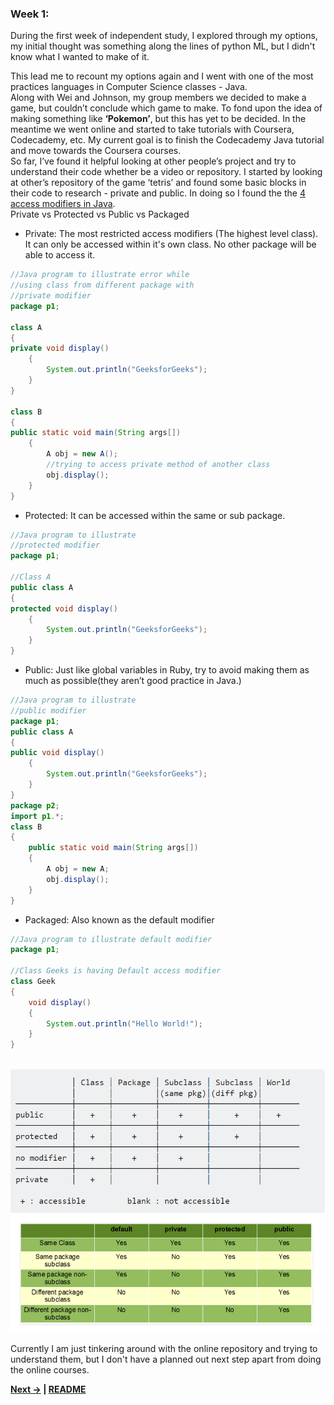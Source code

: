 ### Week 1:

During the first week of independent study, I explored through my options, my initial thought was something along the lines of python ML, but I didn't know what I wanted to make of it.
<br>

This lead me to recount my options again and I went with one of the most practices languages in Computer Science classes - Java.
<br>
Along with Wei and Johnson, my group members we decided to make a game, but couldn’t conclude which game to make. To fond upon the idea of making something like <b>‘Pokemon’</b>, but this has yet to be decided. In the meantime we went online and started to take tutorials with Coursera, Codecademy, etc. My current goal is to finish the Codecademy Java tutorial and move towards the Coursera courses.
<br>
So far, I’ve found it helpful looking at other people’s project and try to understand their code whether be a video or repository.  I started by looking at other’s repository of the game ‘tetris’ and found some basic blocks in their code to research - private and public. In doing so I found the the [4 access modifiers in Java](https://www.geeksforgeeks.org/access-modifiers-java/). 
<br>
Private vs Protected vs Public vs Packaged
* Private: The most restricted access modifiers (The highest level class). It can only be accessed within it's own class. No other package will be able to access it.

```java
//Java program to illustrate error while 
//using class from different package with 
//private modifier 
package p1; 

class A 
{ 
private void display() 
	{ 
		System.out.println("GeeksforGeeks"); 
	} 
} 

class B 
{ 
public static void main(String args[]) 
	{ 
		A obj = new A(); 
		//trying to access private method of another class 
		obj.display(); 
	} 
} 

```
* Protected: It can be accessed within the same or sub package.

```java
//Java program to illustrate 
//protected modifier 
package p1; 

//Class A 
public class A 
{ 
protected void display() 
	{ 
		System.out.println("GeeksforGeeks"); 
	} 
} 

```
* Public: Just like global variables in Ruby, try to avoid making them as much as possible(they aren’t good practice in Java.)
```java
//Java program to illustrate 
//public modifier 
package p1; 
public class A 
{ 
public void display() 
	{ 
		System.out.println("GeeksforGeeks"); 
	} 
} 
package p2; 
import p1.*; 
class B 
{ 
	public static void main(String args[]) 
	{ 
		A obj = new A; 
		obj.display(); 
	} 
} 

```
* Packaged: Also known as the default modifier 
```java
//Java program to illustrate default modifier 
package p1; 

//Class Geeks is having Default access modifier 
class Geek 
{ 
	void display() 
	{ 
		System.out.println("Hello World!"); 
	} 
} 


```

<br><img src="https://github.com/Jeffreyg2240/Independent-Study-Java/blob/master/images/4ps.PNG?raw=true">
<br><img src="https://github.com/Jeffreyg2240/Independent-Study-Java/blob/master/images/4psv2.PNG?raw=true"><br>

Currently I am just tinkering around with the online repository and trying to understand them, but I don't have a planned out next step apart from doing the online courses.

<b>[Next &rarr;](Entry_2.md) | [README](../README.md)</b>